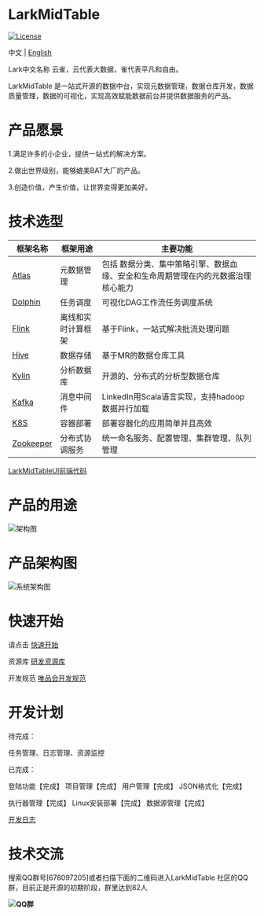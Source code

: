 # LarkMidTable

[![License](https://img.shields.io/badge/license-Apache%202-4EB1BA.svg)](https://www.apache.org/licenses/LICENSE-2.0.html)

中文 | [English](README_EN.md)

Lark中文名称 云雀，云代表大数据，雀代表平凡和自由。

LarkMidTable 是一站式开源的数据中台，实现元数据管理，数据仓库开发，数据质量管理，数据的可视化，实现高效赋能数据前台并提供数据服务的产品。



# **产品愿景**

1.满足许多的小企业，提供一站式的解决方案。

2.做出世界级别，能够媲美BAT大厂的产品。

3.创造价值，产生价值，让世界变得更加美好。



# 技术选型

| 框架名称                                                     | 框架用途           | 主要功能                                                     |
| ------------------------------------------------------------ | ------------------ | ------------------------------------------------------------ |
| [Atlas](http://atlas.apache.org/)                            | 元数据管理         | 包括 数据分类、集中策略引擎、数据血缘、安全和生命周期管理在内的元数据治理核心能力 |
| [Dolphin](https://github.com/apache/incubator-dolphinscheduler) | 任务调度           | 可视化DAG工作流任务调度系统                                  |
| [Flink](https://github.com/apache/flink)                     | 离线和实时计算框架 | 基于Flink，一站式解决批流处理问题                            |
| [Hive](https://github.com/apache/hive)                       | 数据存储           | 基于MR的数据仓库工具                                         |
| [Kylin](https://github.com/apache/kylin)                     | 分析数据库         | 开源的、分布式的分析型数据仓库                               |
| [Kafka](https://github.com/apache/kafka)                     | 消息中间件         | LinkedIn用Scala语言实现，支持hadoop数据并行加载              |
| [K8S](https://github.com/kubernetes/kubernetes)              | 容器部署           | 部署容器化的应用简单并且高效                                 |
| [Zookeeper](https://github.com/apache/zookeeper)             | 分布式协调服务     | 统一命名服务、配置管理、集群管理、队列管理                   |

[LarkMidTableUI前端代码](https://github.com/wxgzgl/LarkMidTableUI)

# 产品的用途

![架构图](https://img2020.cnblogs.com/blog/622382/202009/622382-20200909200342233-1231297773.png)



# 产品架构图

![系统架构图](https://img2020.cnblogs.com/blog/622382/202009/622382-20200924154934699-2096479276.jpg)



# **快速开始**

请点击     [快速开始](https://github.com/wxgzgl/flinkx-web/blob/master/userGuid.md)

资源库      [研发资源库]( https://github.com/wxgzgl/flinkx-web/blob/master/docs/list.md )

开发规范  [唯品会开发规范](https://vipshop.github.io/vjtools/#/standard/)



# **开发计划**

待完成：

任务管理、日志管理、资源监控

已完成：

登陆功能【完成】     	项目管理【完成】            	 用户管理【完成】	   JSON格式化【完成】  

执行器管理【完成】  	Linux安装部署【完成】	  数据源管理【完成】

[开发日志](https://github.com/wxgzgl/Lark/tree/master/docs/notes/202009.md) 



# **技术交流**

搜索QQ群号[678097205]或者扫描下面的二维码进入LarkMidTable 社区的QQ群，目前正是开源的初期阶段，群里达到82人

**![QQ群](https://img2020.cnblogs.com/blog/622382/202009/622382-20200907124358049-997953244.png)**